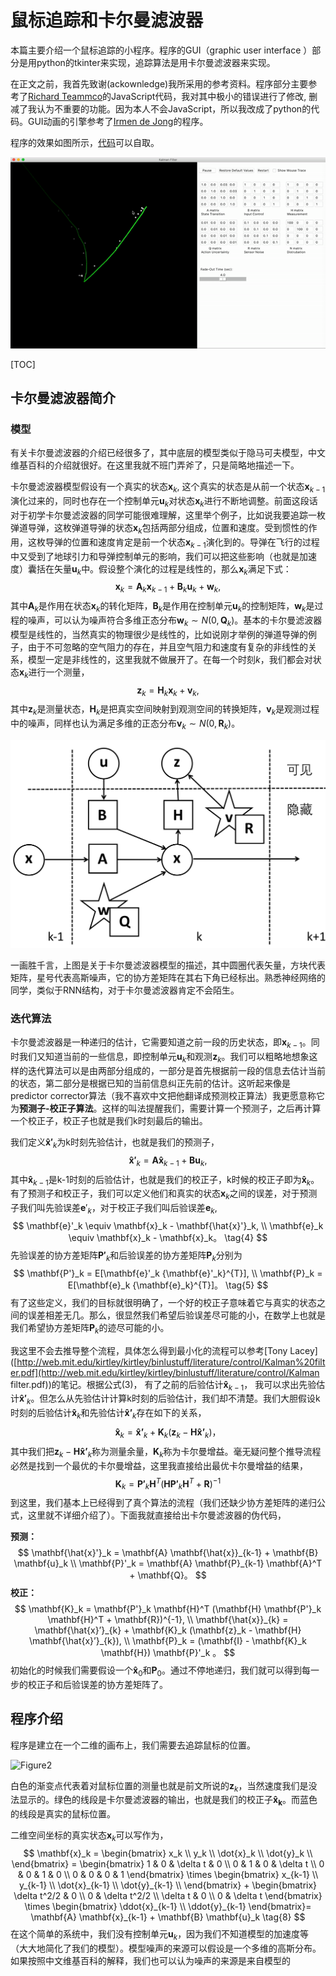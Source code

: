 # 鼠标追踪和卡尔曼滤波器

本篇主要介绍一个鼠标追踪的小程序。程序的GUI（graphic user interface ）部分是用python的tkinter来实现，追踪算法是用卡尔曼滤波器来实现。

在正文之前，我首先致谢(ackownledge)我所采用的参考资料。程序部分主要参考了[Richard Teammco](https://www.cs.utexas.edu/~teammco/misc/kalman_filter/)的JavaScript代码，我对其中极小的错误进行了修改, 删减了我认为不重要的功能。因为本人不会JavaScript，所以我改成了python的代码。GUI动画的引擎参考了[Irmen de Jong](https://github.com/irmen/rocketsimulator)的程序。

程序的效果如图所示，[代码](https://github.com/yanfeit/Kalman-Filter)可以自取。

![Alt Text](./example.gif)



[TOC]

## 卡尔曼滤波器简介

### 模型

有关卡尔曼滤波器的介绍已经很多了，其中底层的模型类似于隐马可夫模型，中文维基百科的介绍就很好。在这里我就不班门弄斧了，只是简略地描述一下。

卡尔曼滤波器模型假设有一个真实的状态$\mathbf{x}_k$, 这个真实的状态是从前一个状态$\mathbf{x}_{k-1}$演化过来的，同时也存在一个控制单元$\mathbf{u}_k$对状态$\mathbf{x}_k$进行不断地调整。前面这段话对于初学卡尔曼滤波器的同学可能很难理解，这里举个例子，比如说我要追踪一枚弹道导弹，这枚弹道导弹的状态$\mathbf{x}_k$包括两部分组成，位置和速度。受到惯性的作用，这枚导弹的位置和速度肯定是前一个状态$\mathbf{x}_{k-1}$演化到的。导弹在飞行的过程中又受到了地球引力和导弹控制单元的影响，我们可以把这些影响（也就是加速度）囊括在矢量$\mathbf{u}_k$中。假设整个演化的过程是线性的，那么$\mathbf{x}_k$满足下式：
$$
\mathbf{x}_k = \mathbf{A}_k\mathbf{x}_{k-1} + \mathbf{B}_k\mathbf{u}_k + \mathbf{w}_k, \tag{1}
$$
其中$\mathbf{A}_k$是作用在状态$\mathbf{x}_k$的转化矩阵，$\mathbf{B}_k$是作用在控制单元$\mathbf{u}_k$的控制矩阵，$\mathbf{w}_k$是过程的噪声，可以认为噪声符合多维正态分布$\mathbf{w}_k \sim  N(0, \mathbf{Q}_k)$。基本的卡尔曼滤波器模型是线性的，当然真实的物理很少是线性的，比如说刚才举例的弹道导弹的例子，由于不可忽略的空气阻力的存在，并且空气阻力和速度有复杂的非线性的关系，模型一定是非线性的，这里我就不做展开了。在每一个时刻$k$，我们都会对状态$\mathbf{x}_k$进行一个测量，
$$
\mathbf{z}_k = \mathbf{H}_k \mathbf{x}_k + \mathbf{v}_k, \tag{2}
$$
其中$\mathbf{z}_k$是测量状态，$\mathbf{H}_k$是把真实空间映射到观测空间的转换矩阵，$\mathbf{v}_k$是观测过程中的噪声，同样也认为满足多维的正态分布$\mathbf{v}_k \sim N(0, \mathbf{R}_k)$。 

![figure1](./figure1.png)

一画胜千言，上图是关于卡尔曼滤波器模型的描述，其中圆圈代表矢量，方块代表矩阵，星号代表高斯噪声，它的协方差矩阵在其右下角已经标出。熟悉神经网络的同学，类似于RNN结构，对于卡尔曼滤波器肯定不会陌生。

### 迭代算法

卡尔曼滤波器是一种递归的估计，它需要知道之前一段的历史状态，即$\mathbf{x}_{k-1}$。同时我们又知道当前的一些信息，即控制单元$\mathbf{u}_k$和观测$\mathbf{z}_k$。我们可以粗略地想象这样的迭代算法可以是由两部分组成的，一部分是首先根据前一段的信息去估计当前的状态，第二部分是根据已知的当前信息纠正先前的估计。这听起来像是predictor corrector算法（我不喜欢中文把他翻译成预测校正算法）我更愿意称它为**预测子-校正子算法**。这样的叫法提醒我们，需要计算一个预测子，之后再计算一个校正子，校正子也就是我们k时刻最后的输出。

我们定义$\mathbf{\hat{x}'}_k$为k时刻先验估计，也就是我们的预测子，
$$
\mathbf{\hat{x}'}_k = \mathbf{A} \mathbf{\hat{x}}_{k-1} + \mathbf{B} \mathbf{u}_k, \tag{3}
$$
其中$\mathbf{\hat{x}}_{k-1}$是k-1时刻的后验估计，也就是我们的校正子，k时候的校正子即为$\mathbf{\hat{x}}_{k}$。有了预测子和校正子，我们可以定义他们和真实的状态$\mathbf{x}_k$之间的误差，对于预测子我们叫先验误差$\mathbf{e}'_k$，对于校正子我们叫后验误差$\mathbf{e}_k$, 
$$
\mathbf{e}'_k \equiv \mathbf{x}_k - \mathbf{\hat{x}'}_k, \\
\mathbf{e}_k  \equiv \mathbf{x}_k - \mathbf{x}_k。  \tag{4}
$$
先验误差的协方差矩阵$\mathbf{P'}_k$和后验误差的协方差矩阵$\mathbf{P}_k$分别为
$$
\mathbf{P'}_k =  E[\mathbf{e}'_k {\mathbf{e}'_k}^{T}], \\
\mathbf{P}_k =  E[\mathbf{e}_k {\mathbf{e}_k}^{T}]。 \tag{5}
$$
有了这些定义，我们的目标就很明确了，一个好的校正子意味着它与真实的状态之间的误差相差无几。那么，很显然我们希望后验误差尽可能的小，在数学上也就是我们希望协方差矩阵$\mathbf{P}_k$的迹尽可能的小。

我这里不会去推导整个流程，具体怎么得到最小化的流程可以参考[Tony Lacey]([http://web.mit.edu/kirtley/kirtley/binlustuff/literature/control/Kalman%20filter.pdf](http://web.mit.edu/kirtley/kirtley/binlustuff/literature/control/Kalman filter.pdf))的笔记。根据公式(3)， 有了之前的后验估计$\mathbf{\hat{x}}_{k-1}$， 我可以求出先验估计$\mathbf{\hat{x}'}_k$。但怎么从先验估计计算k时刻的后验估计，我们却不清楚。我们大胆假设k时刻的后验估计$\mathbf{\hat{x}}_{k}$和先验估计$\mathbf{\hat{x}’}_{k}$存在如下的关系，
$$
\mathbf{\hat{x}}_{k} = \mathbf{\hat{x}’}_{k} + \mathbf{K}_k (\mathbf{z}_k -  \mathbf{H} \mathbf{\hat{x}’}_{k})， \tag{6}
$$
其中我们把$\mathbf{z}_k -  \mathbf{H} \mathbf{\hat{x}’}_{k}$称为测量余量，$\mathbf{K}_k$称为卡尔曼增益。毫无疑问整个推导流程必然是找到一个最优的卡尔曼增益，这里我直接给出最优卡尔曼增益的结果，
$$
\mathbf{K}_k = \mathbf{P'}_k \mathbf{H}^T (\mathbf{H} \mathbf{P'}_k \mathbf{H}^T + \mathbf{R})^{-1} \tag{7}
$$
到这里，我们基本上已经得到了真个算法的流程（我们还缺少协方差矩阵的递归公式，这里就不详细介绍了）。下面我就直接给出卡尔曼滤波器的伪代码，

**预测：**
$$
\mathbf{\hat{x}'}_k = \mathbf{A} \mathbf{\hat{x}}_{k-1} + \mathbf{B} \mathbf{u}_k \\
\mathbf{P}'_k = \mathbf{A} \mathbf{P}_{k-1} \mathbf{A}^T + \mathbf{Q}。
$$
**校正：**
$$
\mathbf{K}_k = \mathbf{P'}_k \mathbf{H}^T (\mathbf{H} \mathbf{P'}_k \mathbf{H}^T + \mathbf{R})^{-1}, \\
\mathbf{\hat{x}}_{k} = \mathbf{\hat{x}’}_{k} + \mathbf{K}_k (\mathbf{z}_k -  \mathbf{H} \mathbf{\hat{x}’}_{k}), \\
\mathbf{P}_k = (\mathbf{I} - \mathbf{K}_k \mathbf{H}) \mathbf{P}'_k 。
$$
初始化的时候我们需要假设一个$\mathbf{\hat{x}}_0$和$\mathbf{P}_{0}$。通过不停地递归，我们就可以得到每一步的校正子和后验误差的协方差矩阵了。

## 程序介绍

程序是建立在一个二维的画布上，我们需要去追踪鼠标的位置。

![Figure2](/Users/yanfeitang/Documents/GitHub/KalmanFilter/Kalman-Filter/figure2.png)

白色的渐变点代表着对鼠标位置的测量也就是前文所说的$\mathbf{z}_k$，当然速度我们是没法显示的。绿色的线段是卡尔曼滤波器的输出，也就是我们的校正子$\mathbf{\hat{x}_k}$。而蓝色的线段是真实的鼠标位置。

二维空间坐标的真实状态$\mathbf{x}_k$可以写作为，
$$
\mathbf{x}_k = \begin{bmatrix}
   x_k \\
   y_k \\
   \dot{x}_k \\
   \dot{y}_k \\
\end{bmatrix} = 
\begin{bmatrix}
1 & 0 & \delta t & 0 \\
0 & 1 & 0 & \delta t \\
0 & 0 & 1 & 0        \\
0 & 0 & 0 & 1  
\end{bmatrix} \times \begin{bmatrix}
   x_{k-1} \\
   y_{k-1} \\
   \dot{x}_{k-1} \\
   \dot{y}_{k-1} \\
\end{bmatrix} + \begin{bmatrix}
\delta t^2/2 & 0 \\
0 & \delta t^2/2 \\
\delta t & 0        \\
0 & \delta t 
\end{bmatrix} \times \begin{bmatrix}
\ddot{x}_{k-1}  \\
\ddot{y}_{k-1}
\end{bmatrix}= \mathbf{A} \mathbf{x}_{k-1} + \mathbf{B} \mathbf{u}_k \tag{8}
$$
在这个简单的系统中，我们没有控制单元$\mathbf{u}_k$，因为我们不知道模型的加速度等（大大地简化了我们的模型）。模型噪声的来源可以假设是一个多维的高斯分布。如果按照中文维基百科的解释，我们也可以认为噪声的来源是来自模型的
